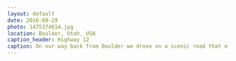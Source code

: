 ```yaml
---
layout: default
date: 2016-09-29
photo: 1475374614.jpg
location: Boulder, Utah, USA
caption_header: Highway 12
caption: On our way back from Boulder we drove on a scenic road that offered us many beautiful view points. We spent our time driving through narrow cliffs, in forests along side a river or even on top of some hills.
---
```

